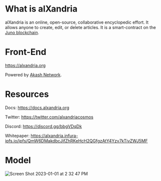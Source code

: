 # What is alXandria

alXandria is an online, open-source, collaborative encyclopedic effort. It allows anyone to create, edit, or delete articles. It is a smart-contract on the [Juno blockchain](https://www.junonetwork.io/).

# Front-End

https://alxandria.org

Powered by [Akash Network](https://akash.network/).

# Resources

Docs: https://docs.alxandria.org

Twitter: https://twitter.com/alxandriacosmos

Discord: https://discord.gg/bbgVDqDk

Whitepaper: https://alxandria.infura-ipfs.io/ipfs/QmW6DMakdbcJifZhRKeHcH2QGfgzAtY4Yzv7kTivZWJ5MF

# Model
![Screen Shot 2023-01-01 at 2 32 47 PM](https://user-images.githubusercontent.com/106569305/210182644-1f19707b-7f4a-4293-92cf-4eb3d634a054.png)
